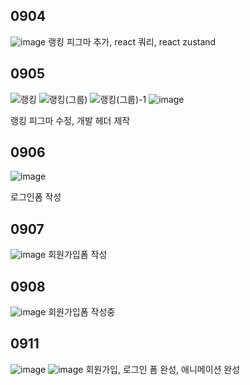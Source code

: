## 0904

![image](https://github.com/KwonJongryul/mirror/assets/122791001/f9ebb79f-2021-46b7-a53a-ea1a757dce59)
랭킹 피그마 추가, react 쿼리, react zustand

## 0905
![랭킹](https://github.com/KwonJongryul/mirror/assets/122791001/07294c88-7a97-42e3-9073-6a05aa1e60ae)
![랭킹(그룹)](https://github.com/KwonJongryul/mirror/assets/122791001/97e816e5-7794-4b4e-b813-397027400bf0)
![랭킹(그룹)-1](https://github.com/KwonJongryul/mirror/assets/122791001/7def0dca-0687-456a-8868-12a4530eee24)
![image](https://github.com/KwonJongryul/mirror/assets/122791001/26021aaa-ee98-4cab-b7ca-3a871507da65)

랭킹 피그마 수정, 개발 헤더 제작

## 0906
![image](https://github.com/KwonJongryul/mirror/assets/122791001/af806b2b-d466-4343-8ace-816f34a0f256)

로그인폼 작성

## 0907
![image](https://github.com/KwonJongryul/mirror/assets/122791001/b31ae176-3dd6-4a74-862b-80dd89c4af15)
회원가입폼 작성

## 0908
![image](https://github.com/KwonJongryul/mirror/assets/122791001/5f2c31b3-629b-404f-a84d-28a97f5378f8)
회원가입폼 작성중

## 0911
![image](https://github.com/KwonJongryul/mirror/assets/122791001/4526386f-ae34-4341-bd04-5765d0ac482e)
![image](https://github.com/KwonJongryul/mirror/assets/122791001/fa71f35e-6729-4343-afa8-55050fe9fd57)
회원가입, 로그인 폼 완성, 애니메이션 완성
